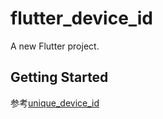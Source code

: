 # flutter_device_id

A new Flutter project.

## Getting Started

参考[unique_device_id](https://pub.dev/packages/unique_device_id)


